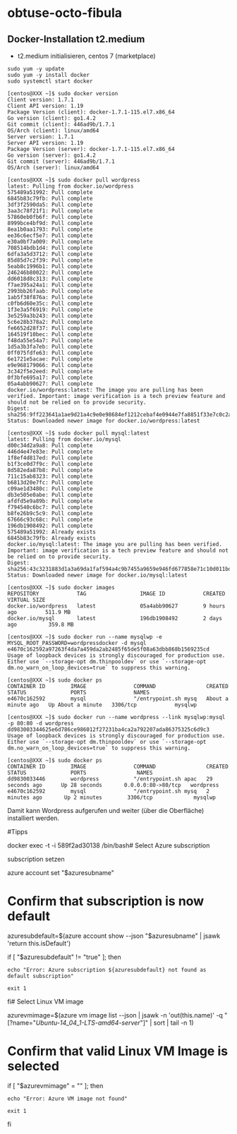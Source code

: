 # obtuse-octo-fibula
## Docker-Installation t2.medium

* t2.medium initialisieren, centos 7 (marketplace)
```
sudo yum -y update
sudo yum -y install docker
sudo systemctl start docker
```
```
[centos@XXX ~]$ sudo docker version
Client version: 1.7.1
Client API version: 1.19
Package Version (client): docker-1.7.1-115.el7.x86_64
Go version (client): go1.4.2
Git commit (client): 446ad9b/1.7.1
OS/Arch (client): linux/amd64
Server version: 1.7.1
Server API version: 1.19
Package Version (server): docker-1.7.1-115.el7.x86_64
Go version (server): go1.4.2
Git commit (server): 446ad9b/1.7.1
OS/Arch (server): linux/amd64
```
```
[centos@XXX ~]$ sudo docker pull wordpress
latest: Pulling from docker.io/wordpress
575489a51992: Pull complete 
6845b83c79fb: Pull complete 
3df3f2590da5: Pull complete 
3aa3c78f21f1: Pull complete 
57860eb0fb6f: Pull complete 
8999bce4bf9d: Pull complete 
8ea1b0aa1793: Pull complete 
ee36c6ecf5e7: Pull complete 
e30a0bf7a009: Pull complete 
708514bdb1d4: Pull complete 
6dfa3a5d3712: Pull complete 
85d85d7c2f39: Pull complete 
5eab8c1996b1: Pull complete 
246246b80022: Pull complete 
dd6018d8c313: Pull complete 
f7ae395a24a1: Pull complete 
2993bb26faab: Pull complete 
1ab5f38f876a: Pull complete 
c0fb6d60e35c: Pull complete 
1f3e3a5f6919: Pull complete 
3e5259a3b243: Pull complete 
5c6e28b378a2: Pull complete 
fe6652d28f37: Pull complete 
164519f10bec: Pull complete 
f48da55e54a7: Pull complete 
1d5a3b3fa7eb: Pull complete 
0ff075fdfe63: Pull complete 
6e1721e5acae: Pull complete 
e9e968179066: Pull complete 
3c342f5e2eed: Pull complete 
0f3bfe695a17: Pull complete 
05a4abb90627: Pull complete 
docker.io/wordpress:latest: The image you are pulling has been verified. Important: image verification is a tech preview feature and should not be relied on to provide security.
Digest: sha256:9ff223641a1ae9d21a4c9e0e98684ef1212cebaf4e0944e7fa8851f33e7c0c2a
Status: Downloaded newer image for docker.io/wordpress:latest
```
```
[centos@XXX ~]$ sudo docker pull mysql:latest
latest: Pulling from docker.io/mysql
d00c34d2a9a8: Pull complete 
446d4e47e83e: Pull complete 
1f8ef4d817ed: Pull complete 
b1f3ce0d7f9c: Pull complete 
8d582eda87b8: Pull complete 
711c15ab8323: Pull complete 
b6813d20e7fc: Pull complete 
c09ae1d3480c: Pull complete 
db3e505e0abe: Pull complete 
afdfd5e9a89b: Pull complete 
f794540c6bc7: Pull complete 
b8fe26b9c5c9: Pull complete 
67666c93c68c: Pull complete 
196db1908492: Pull complete 
575489a51992: Already exists 
6845b83c79fb: Already exists 
docker.io/mysql:latest: The image you are pulling has been verified. Important: image verification is a tech preview feature and should not be relied on to provide security.
Digest: sha256:43c3231883d1a3a69da1faf594a4c9b7455a9659e946fd677858e71c10d011bd
Status: Downloaded newer image for docker.io/mysql:latest
```

```
[centos@XXX ~]$ sudo docker images
REPOSITORY            TAG                 IMAGE ID            CREATED             VIRTUAL SIZE
docker.io/wordpress   latest              05a4abb90627        9 hours ago         511.9 MB
docker.io/mysql       latest              196db1908492        2 days ago          359.8 MB
```

```
[centos@XXX ~]$ sudo docker run --name mysqlwp -e MYSQL_ROOT_PASSWORD=wordpressdocker -d mysql
e4670c162592a97263f4da7a459da2ab2485f65de5f08a63dbb868b1569235cd
Usage of loopback devices is strongly discouraged for production use. Either use `--storage-opt dm.thinpooldev` or use `--storage-opt dm.no_warn_on_loop_devices=true` to suppress this warning.
```

```
[centos@XXX ~]$ sudo docker ps
CONTAINER ID        IMAGE               COMMAND                CREATED              STATUS              PORTS               NAMES
e4670c162592        mysql               "/entrypoint.sh mysq   About a minute ago   Up About a minute   3306/tcp            mysqlwp             
```

```
[centos@XXX ~]$ sudo docker run --name wordpress --link mysqlwp:mysql -p 80:80 -d wordpress
dd983003344625e6d786ce986012f27231ba4ca2a792207ada86375325c6d9c3
Usage of loopback devices is strongly discouraged for production use. Either use `--storage-opt dm.thinpooldev` or use `--storage-opt dm.no_warn_on_loop_devices=true` to suppress this warning.
```
```
[centos@XXX ~]$ sudo docker ps
CONTAINER ID        IMAGE               COMMAND                CREATED             STATUS              PORTS                NAMES
dd9830033446        wordpress           "/entrypoint.sh apac   29 seconds ago      Up 28 seconds       0.0.0.0:80->80/tcp   wordpress           
e4670c162592        mysql               "/entrypoint.sh mysq   2 minutes ago       Up 2 minutes        3306/tcp             mysqlwp             
```

Damit kann Wordpress aufgerufen und weiter (über die Oberfläche) installiert werden.


#Tipps

docker exec -t -i 589f2ad30138 /bin/bash# Select Azure subscription

 
 subscription setzen
 

azure account set "$azuresubname"

 

# Confirm that subscription is now default

 

azuresubdefault=$(azure account show --json "$azuresubname" | jsawk 'return this.isDefault')

if [ "$azuresubdefault" != "true" ]; then

    echo "Error: Azure subscription ${azuresubdefault} not found as default subscription"

    exit 1

fi# Select Linux VM image 

 

azurevmimage=$(azure vm image list --json | jsawk -n 'out(this.name)' -q "[?name=\"*Ubuntu-14_04_1-LTS-amd64-server*\"]" | sort | tail -n 1)

 

# Confirm that valid Linux VM Image is selected

 

if [ "$azurevmimage" = "" ]; then

    echo "Error: Azure VM image not found"

    exit 1

fi